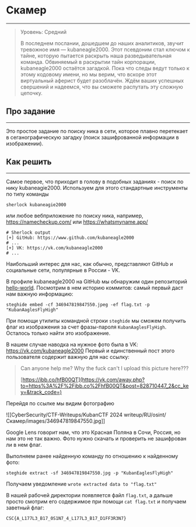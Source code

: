 # Скамер
---
>Уровень: Средний
>
>В последнем послании, дошедшем до наших аналитиков, звучит тревожное имя — kubaneagle2000. Этот псевдоним стал ключом к тайне, которую пытается раскрыть наша разведывательная команда. Обвиняемый в раскрытии тайн корпорации, kubaneagle2000 остаётся загадкой. Пока что следы ведут только к этому кодовому имени, но мы верим, что вскоре этот виртуальный аферист будет разоблачён. Ждём ваших успешных свершений и надеемся, что вы сможете распутать эту сложную цепочку.

## Про задание
---
Это простое задание по поиску ника в сети, которое плавно перетекает в сеганографическую загадку (поиск зашифрованной информации в изображении).
## Как решить
---
Самое первое, что приходит в голову в подобных заданиях - поиск по нику kubaneagie2000. 
Используем для этого стандартные инструменты по типу команды 
```Shell
sherlock kubaneagie2000
```
или любое вебприложение по поиску ника, например, https://namecheckup.com/ или https://whatsmyname.app/
```Shell
# Sherlock output
[+] GitHub: https://www.github.com/kubaneagle2000
# ...
[+] VK: https://vk.com/kubaneagle2000
# ...
```
Наибольший интерес для нас, как обычно, представляют GitHub и социальные сети, популярные в России - VK.

В профиле kubaneagle2000 на GitHub мы обнаружим один репозиторий [hello-world](https://github.com/kubaneagle2000/hello-world). Посмотрим в нем историю коммитов: самый первый даст нам важную информацию:

```Shell
steghide embed -cf 346947819847550.jpeg -ef flag.txt -p "KubanAaglesFlyHigh"
```

При помощи утилиты командной строки `steghide` мы сможем получить флаг из изображения за счет фразы-пароля `KubanAaglesFlyHigh`. Осталось только найти это изображение.

В нашем случае наводка на нужное фото была в VK: https://vk.com/kubaneagle2000
Первый и единственный пост этого пользователя содержит важную для нас ссылку:

>Can anyone help me? Why the fuck can't I upload this picture here???
>
> [https://ibb.co/hfB00QT](https://vk.com/away.php?to=https%3A%2F%2Fibb.co%2FhfB00QT&post=828710447_2&cc_key=&track_code=)

Перейдя по ссылке мы видим фотографию 

![[CyberSecurity/CTF-Writeups/KubanCTF 2024 writeup/RU/osint/Скамер/images/346947819847550.jpg]]

Google Lens говорит нам, что это Красная Поляна в Сочи, Россия, но нам это не так важно.
Фото нужно скачать и проверить не зашифрован ли в нем флаг. 

Выполняем ранее найденную команду по отношению к найденному фото:

```Shell
steghide extract -sf 346947819847550.jpg -p "KubanEaglesFlyHigh"
```
Получаем уведомление `wrote extracted data to "flag.txt"`

В нашей рабочей директории появляется файл `flag.txt`, а дальше просто смотрим его содержимое при помощи `cat flag.txt` и получаем заветный флаг:

```
CSC{A_L177L3_B17_0S1N7_4_L177L3_B17_D1FF3R3N7}
```
